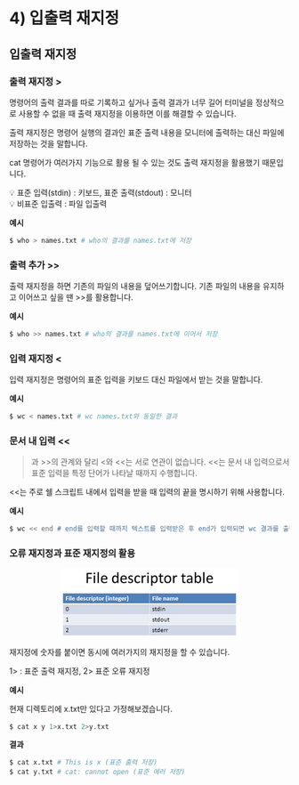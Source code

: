 # 4) 입출력 재지정

## 입출력 재지정

### 출력 재지정 >

명령어의 출력 결과를 따로 기록하고 싶거나 출력 결과가 너무 길어 터미널을 정상적으로 사용할 수 없을 때 출력 재지정을 이용하면 이를 해결할 수 있습니다.

출력 재지정은 명령어 실행의 결과인 표준 출력 내용을 모니터에 출력하는 대신 파일에 저장하는 것을 말합니다.

cat 명령어가 여러가지 기능으로 활용 될 수 있는 것도 출력 재지정을 활용했기 때문입니다.

<aside>
💡 표준 입력(stdin) : 키보드, 표준 출력(stdout) : 모니터

</aside>

<aside>
💡 비표준 입출력 : 파일 입출력

</aside>

**예시**

```bash
$ who > names.txt # who의 결과를 names.txt에 저장
```

### 출력 추가 >>

출력 재지정을 하면 기존의 파일의 내용을 덮어쓰기합니다. 기존 파일의 내용을 유지하고 이어쓰고 싶을 땐 >>를 활용합니다.

**예시**

```bash
$ who >> names.txt # who의 결과를 names.txt에 이어서 저장
```

### 입력 재지정 <

입력 재지정은 명령어의 표준 입력을 키보드 대신 파일에서 받는 것을 말합니다.

**예시**

```bash
$ wc < names.txt # wc names.txt와 동일한 결과
```

### 문서 내 입력 <<

> 과 >>의 관계와 달리 <와 <<는 서로 연관이 없습니다. <<는 문서 내 입력으로서 표준 입력을 특정 단어가 나타날 때까지 수행합니다.

<<는 주로 쉘 스크립트 내에서 입력을 받을 때 입력의 끝을 명시하기 위해 사용합니다.

**예시**

```bash
$ wc << end # end를 입력할 때까지 텍스트를 입력받은 후 end가 입력되면 wc 결과를 출력함
```

### 오류 재지정과 표준 재지정의 활용

<p align="center"><img src="../../images/시스템프로그래밍및보안/4) 입출력 재지정-Untitled.png"></p>

재지정에 숫자를 붙이면 동시에 여러가지의 재지정을 할 수 있습니다.

1> : 표준 출력 재지정, 2> 표준 오류 재지정

**예시**

현재 디렉토리에 x.txt만 있다고 가정해보겠습니다.

```bash
$ cat x y 1>x.txt 2>y.txt
```

**결과**

```bash
$ cat x.txt # This is x (표준 출력 저장)
$ cat y.txt # cat: cannot open (표준 에러 저장)
```